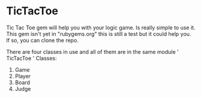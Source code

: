 
# TicTacToe

Tic Tac Toe gem will help you with your logic game. Is really simple to use it. This gem isn't yet in "rubygems.org" this is still a test but it could help you. If so, you can clone the repo.

There are four classes in use and all of them are in the same module ' TicTacToe '
Classes: 
1. Game
2. Player
3. Board
4. Judge

